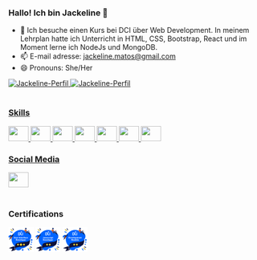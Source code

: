 ### Hallo! Ich bin Jackeline 👋

- 🌱 Ich besuche einen Kurs bei DCI über Web Development. In meinem Lehrplan hatte ich Unterricht in HTML, CSS, Bootstrap, React und im Moment lerne ich NodeJs und MongoDB.
- 📫 E-mail adresse: jackeline.matos@gmail.com
- 😄 Pronouns: She/Her

<div style="display: inline_block">
<a href="git@github.com:Jackeline-Matos/Jackeline-Matos.git">
<img height="180em" src="github-readme-stats-git-master-jackeline-matos.vercel.app/api?username=Jackeline-Matos&show_icons=true&theme=nightowl&include_all_commits=true&count_private=true" alt="Jackeline-Perfil">
<img height="150em" src="github-readme-stats-git-master-jackeline-matos.vercel.app/api/top-langs/?username=Jackeline-Matos&layout=compact&langs_count=16&theme=nightowl" alt="Jackeline-Perfil">
</div><br>
  
### Skills
<div style="display: inline_block">
<img  height="30" width= "40"  src="https://cdn.jsdelivr.net/gh/devicons/devicon/icons/html5/html5-original.svg" />
<img  height="30" width= "40" src="https://cdn.jsdelivr.net/gh/devicons/devicon/icons/css3/css3-original.svg" />
<img  height="30" width= "40" src="https://cdn.jsdelivr.net/gh/devicons/devicon/icons/bootstrap/bootstrap-original.svg" />
 <img height="30" width= "40" src="https://cdn.jsdelivr.net/gh/devicons/devicon/icons/javascript/javascript-plain.svg" />
<img  height="30" width= "40" src="https://cdn.jsdelivr.net/gh/devicons/devicon/icons/react/react-original.svg" />
<img  height="30" width= "40" src="https://cdn.jsdelivr.net/gh/devicons/devicon/icons/nodejs/nodejs-original.svg" />
<img  height="30" width= "40" src="https://cdn.jsdelivr.net/gh/devicons/devicon/icons/mongodb/mongodb-original-wordmark.svg" />

</div>

### Social Media

<div>
<a href="http://www.linkedin.com/in/jackeline-matos-silva" target="_blank" rel="noopener noreferrer"><img height="30" width= "40" src="https://cdn.jsdelivr.net/gh/devicons/devicon/icons/linkedin/linkedin-original.svg" /></a>
</div><br>
  
  
### Certifications
<div style="display: inline_block"> 
<a href="https://eu.badgr.com/public/assertions/8bPwXh0cT7aVUluAnpTsWg"><img width= "50"src="/img/ui.png"></a>
<a href="https://eu.badgr.com/public/assertions/lKQ0gVthRw-nfwl4gK1tcw"><img width= "50"src="/img/js.png"></a>
<a href="https://eu.badgr.com/public/assertions/G-2G_K8IS6WeUFK4iHkTpw"><img width= "50" src="/img/dnewb.png"></a>
</div>
